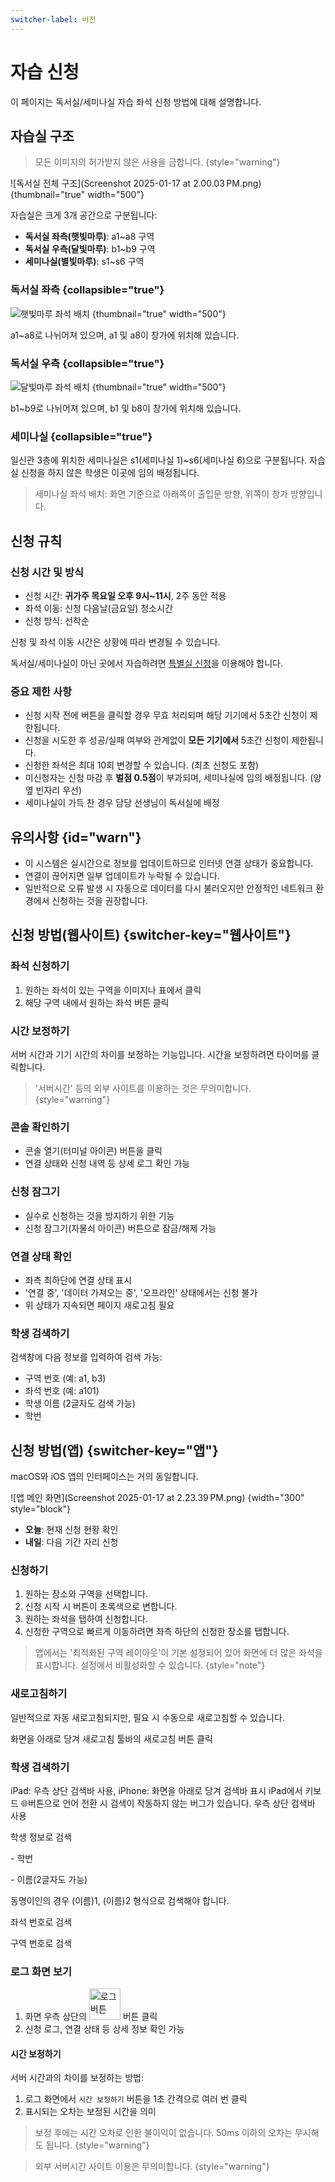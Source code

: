 ```yaml
---
switcher-label: 버전
---
```


# 자습 신청

이 페이지는 독서실/세미나실 자습 좌석 신청 방법에 대해 설명합니다.

## 자습실 구조

> 모든 이미지의 허가받지 않은 사용을 금합니다.
> {style="warning"}

![독서실 전체 구조](Screenshot 2025-01-17 at 2.00.03 PM.png)
{thumbnail="true" width="500"}

자습실은 크게 3개 공간으로 구분됩니다:
- **독서실 좌측(햇빛마루)**: a1~a8 구역
- **독서실 우측(달빛마루)**: b1~b9 구역
- **세미나실(별빛마루)**: s1~s6 구역

### 독서실 좌측 {collapsible="true"}

![햇빛마루 좌석 배치](a_labeled.png)
{thumbnail="true" width="500"}

a1~a8로 나뉘어져 있으며, a1 및 a8이 창가에 위치해 있습니다.

### 독서실 우측 {collapsible="true"}

![달빛마루 좌석 배치](b_labeled.png)
{thumbnail="true" width="500"}

b1~b9로 나뉘어져 있으며, b1 및 b8이 창가에 위치해 있습니다.

### 세미나실 {collapsible="true"}

일신관 3층에 위치한 세미나실은 s1(세미나실 1)~s6(세미나실 6)으로 구분됩니다.
자습실 신청을 하지 않은 학생은 이곳에 임의 배정됩니다.

> 세미나실 좌석 배치: 화면 기준으로 아래쪽이 출입문 방향, 위쪽이 창가 방향입니다.

## 신청 규칙

### 신청 시간 및 방식
- 신청 시간: **귀가주 목요일 오후 9시~11시**, 2주 동안 적용
- 좌석 이동: 신청 다음날(금요일) 청소시간
- 신청 방식: 선착순

신청 및 좌석 이동 시간은 상황에 따라 변경될 수 있습니다.

독서실/세미나실이 아닌 곳에서 자습하려면 [특별실 신청](out.md)을 이용해야 합니다.

### 중요 제한 사항
- 신청 시작 전에 버튼을 클릭할 경우 무효 처리되며 해당 기기에서 5초간 신청이 제한됩니다.
- 신청을 시도한 후 성공/실패 여부와 관계없이 **모든 기기에서** 5초간 신청이 제한됩니다.
- 신청한 좌석은 최대 10회 변경할 수 있습니다. (최초 신청도 포함)
- 미신청자는 신청 마감 후 **벌점 0.5점**이 부과되며, 세미나실에 임의 배정됩니다. (양옆 빈자리 우선)
- 세미나실이 가득 찬 경우 담당 선생님이 독서실에 배정

## 유의사항 {id="warn"}

- 이 시스템은 실시간으로 정보를 업데이트하므로 인터넷 연결 상태가 중요합니다.
- 연결이 끊어지면 일부 업데이트가 누락될 수 있습니다.
- 일반적으로 오류 발생 시 자동으로 데이터를 다시 불러오지만 안정적인 네트워크 환경에서 신청하는 것을 권장합니다.

## 신청 방법(웹사이트) {switcher-key="웹사이트"}

### 좌석 신청하기
1. 원하는 좌석이 있는 구역을 이미지나 표에서 클릭
2. 해당 구역 내에서 원하는 좌석 버튼 클릭

### 시간 보정하기
서버 시간과 기기 시간의 차이를 보정하는 기능입니다. 시간을 보정하려면 타이머를 클릭합니다.

> '서버시간' 등의 외부 사이트를 이용하는 것은 무의미합니다.
> {style="warning"}

### 콘솔 확인하기
- 콘솔 열기(터미널 아이콘) 버튼을 클릭
- 연결 상태와 신청 내역 등 상세 로그 확인 가능

### 신청 잠그기
- 실수로 신청하는 것을 방지하기 위한 기능
- 신청 잠그기(자물쇠 아이콘) 버튼으로 잠금/해제 가능

### 연결 상태 확인
- 좌측 최하단에 연결 상태 표시
- '연결 중', '데이터 가져오는 중', '오프라인' 상태에서는 신청 불가
- 위 상태가 지속되면 페이지 새로고침 필요

### 학생 검색하기
검색창에 다음 정보를 입력하여 검색 가능:
- 구역 번호 (예: a1, b3)
- 좌석 번호 (예: a101)
- 학생 이름 (2글자도 검색 가능)
- 학번

## 신청 방법(앱) {switcher-key="앱"}

macOS와 iOS 앱의 인터페이스는 거의 동일합니다.

![앱 메인 화면](Screenshot 2025-01-17 at 2.23.39 PM.png)
{width="300" style="block"}

- **오늘**: 현재 신청 현황 확인
- **내일**: 다음 기간 자리 신청

### 신청하기

1. 원하는 장소와 구역을 선택합니다.
2. 신청 시작 시 버튼이 초록색으로 변합니다.
3. 원하는 좌석을 탭하여 신청합니다.
4. 신청한 구역으로 빠르게 이동하려면 좌측 하단의 신청한 장소를 탭합니다.

> 앱에서는 '최적화된 구역 레이아웃'이 기본 설정되어 있어 화면에 더 많은 좌석을 표시합니다.
> 설정에서 비활성화할 수 있습니다.
> {style="note"}

### 새로고침하기

일반적으로 자동 새로고침되지만, 필요 시 수동으로 새로고침할 수 있습니다.

<tabs group="os">
<tab title="iOS" group-key="ios">
화면을 아래로 당겨 새로고침
</tab>
<tab title="macOS" group-key="macos">
툴바의 새로고침 버튼 클릭
</tab>
</tabs>

### 학생 검색하기

<tabs group="os">
<tab title="iOS" group-key="ios">
iPad: 우측 상단 검색바 사용, iPhone: 화면을 아래로 당겨 검색바 표시

<warning>
iPad에서 키보드 🌐버튼으로 언어 전환 시 검색이 작동하지 않는 버그가 있습니다.
</warning>
</tab>
<tab title="macOS" group-key="macos">
우측 상단 검색바 사용
</tab>
</tabs>

<procedure title="검색 방법">
<step>
<p>학생 정보로 검색</p>
<p>- 학번</p>
<p>- 이름(2글자도 가능)</p>
<note>
동명이인의 경우 (이름)1, (이름)2 형식으로 검색해야 합니다.
</note>
</step>
<step>
<p>좌석 번호로 검색</p>
</step>
<step>
<p>구역 번호로 검색</p>
</step>
</procedure>

### 로그 화면 보기

1. 화면 우측 상단의 <img src="Screenshot 2025-01-17 at 2.39.18 PM.png" alt="로그 버튼" width="50" style="inline" /> 버튼 클릭
2. 신청 로그, 연결 상태 등 상세 정보 확인 가능

#### 시간 보정하기

서버 시간과의 차이를 보정하는 방법:
1. 로그 화면에서 `시간 보정하기` 버튼을 1초 간격으로 여러 번 클릭
2. 표시되는 오차는 보정된 시간을 의미

> 보정 후에는 시간 오차로 인한 불이익이 없습니다. 50ms 이하의 오차는 무시해도 됩니다.
> {style="warning"}

> 외부 서버시간 사이트 이용은 무의미합니다.
> {style="warning"}
